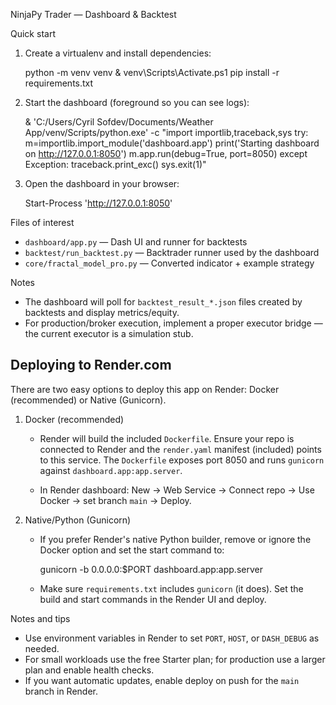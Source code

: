 NinjaPy Trader — Dashboard & Backtest

Quick start

1) Create a virtualenv and install dependencies:

   python -m venv venv
   & venv\Scripts\Activate.ps1
   pip install -r requirements.txt

2) Start the dashboard (foreground so you can see logs):

   & 'C:/Users/Cyril Sofdev/Documents/Weather App/venv/Scripts/python.exe' -c "import importlib,traceback,sys
   try:
       m=importlib.import_module('dashboard.app')
       print('Starting dashboard on http://127.0.0.1:8050')
       m.app.run(debug=True, port=8050)
   except Exception:
       traceback.print_exc()
       sys.exit(1)"

3) Open the dashboard in your browser:

   Start-Process 'http://127.0.0.1:8050'

Files of interest

- `dashboard/app.py` — Dash UI and runner for backtests
- `backtest/run_backtest.py` — Backtrader runner used by the dashboard
- `core/fractal_model_pro.py` — Converted indicator + example strategy

Notes

- The dashboard will poll for `backtest_result_*.json` files created by backtests and display metrics/equity.
- For production/broker execution, implement a proper executor bridge — the current executor is a simulation stub.

Deploying to Render.com
----------------------

There are two easy options to deploy this app on Render: Docker (recommended) or Native (Gunicorn).

1) Docker (recommended)

   - Render will build the included `Dockerfile`. Ensure your repo is connected to Render and the `render.yaml` manifest
     (included) points to this service. The `Dockerfile` exposes port 8050 and runs `gunicorn` against `dashboard.app:app.server`.

   - In Render dashboard: New -> Web Service -> Connect repo -> Use Docker -> set branch `main` -> Deploy.

2) Native/Python (Gunicorn)

   - If you prefer Render's native Python builder, remove or ignore the Docker option and set the start command to:

       gunicorn -b 0.0.0.0:$PORT dashboard.app:app.server

   - Make sure `requirements.txt` includes `gunicorn` (it does). Set the build and start commands in the Render UI and deploy.

Notes and tips
 - Use environment variables in Render to set `PORT`, `HOST`, or `DASH_DEBUG` as needed.
 - For small workloads use the free Starter plan; for production use a larger plan and enable health checks.
 - If you want automatic updates, enable deploy on push for the `main` branch in Render.


